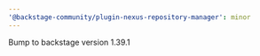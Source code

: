 ```yaml
---
'@backstage-community/plugin-nexus-repository-manager': minor
---
```


Bump to backstage version 1.39.1
